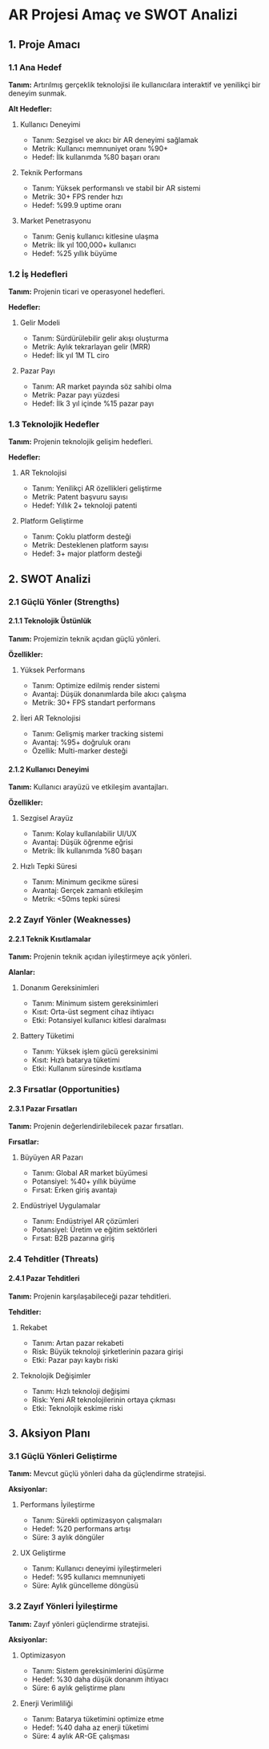 # AR Projesi Amaç ve SWOT Analizi

## 1. Proje Amacı

### 1.1 Ana Hedef
**Tanım:** Artırılmış gerçeklik teknolojisi ile kullanıcılara interaktif ve yenilikçi bir deneyim sunmak.

**Alt Hedefler:**
1. Kullanıcı Deneyimi
   - Tanım: Sezgisel ve akıcı bir AR deneyimi sağlamak
   - Metrik: Kullanıcı memnuniyet oranı %90+
   - Hedef: İlk kullanımda %80 başarı oranı

2. Teknik Performans
   - Tanım: Yüksek performanslı ve stabil bir AR sistemi
   - Metrik: 30+ FPS render hızı
   - Hedef: %99.9 uptime oranı

3. Market Penetrasyonu
   - Tanım: Geniş kullanıcı kitlesine ulaşma
   - Metrik: İlk yıl 100,000+ kullanıcı
   - Hedef: %25 yıllık büyüme

### 1.2 İş Hedefleri
**Tanım:** Projenin ticari ve operasyonel hedefleri.

**Hedefler:**
1. Gelir Modeli
   - Tanım: Sürdürülebilir gelir akışı oluşturma
   - Metrik: Aylık tekrarlayan gelir (MRR)
   - Hedef: İlk yıl 1M TL ciro

2. Pazar Payı
   - Tanım: AR market payında söz sahibi olma
   - Metrik: Pazar payı yüzdesi
   - Hedef: İlk 3 yıl içinde %15 pazar payı

### 1.3 Teknolojik Hedefler
**Tanım:** Projenin teknolojik gelişim hedefleri.

**Hedefler:**
1. AR Teknolojisi
   - Tanım: Yenilikçi AR özellikleri geliştirme
   - Metrik: Patent başvuru sayısı
   - Hedef: Yıllık 2+ teknoloji patenti

2. Platform Geliştirme
   - Tanım: Çoklu platform desteği
   - Metrik: Desteklenen platform sayısı
   - Hedef: 3+ major platform desteği

## 2. SWOT Analizi

### 2.1 Güçlü Yönler (Strengths)

#### 2.1.1 Teknolojik Üstünlük
**Tanım:** Projemizin teknik açıdan güçlü yönleri.

**Özellikler:**
1. Yüksek Performans
   - Tanım: Optimize edilmiş render sistemi
   - Avantaj: Düşük donanımlarda bile akıcı çalışma
   - Metrik: 30+ FPS standart performans

2. İleri AR Teknolojisi
   - Tanım: Gelişmiş marker tracking sistemi
   - Avantaj: %95+ doğruluk oranı
   - Özellik: Multi-marker desteği

#### 2.1.2 Kullanıcı Deneyimi
**Tanım:** Kullanıcı arayüzü ve etkileşim avantajları.

**Özellikler:**
1. Sezgisel Arayüz
   - Tanım: Kolay kullanılabilir UI/UX
   - Avantaj: Düşük öğrenme eğrisi
   - Metrik: İlk kullanımda %80 başarı

2. Hızlı Tepki Süresi
   - Tanım: Minimum gecikme süresi
   - Avantaj: Gerçek zamanlı etkileşim
   - Metrik: <50ms tepki süresi

### 2.2 Zayıf Yönler (Weaknesses)

#### 2.2.1 Teknik Kısıtlamalar
**Tanım:** Projenin teknik açıdan iyileştirmeye açık yönleri.

**Alanlar:**
1. Donanım Gereksinimleri
   - Tanım: Minimum sistem gereksinimleri
   - Kısıt: Orta-üst segment cihaz ihtiyacı
   - Etki: Potansiyel kullanıcı kitlesi daralması

2. Battery Tüketimi
   - Tanım: Yüksek işlem gücü gereksinimi
   - Kısıt: Hızlı batarya tüketimi
   - Etki: Kullanım süresinde kısıtlama

### 2.3 Fırsatlar (Opportunities)

#### 2.3.1 Pazar Fırsatları
**Tanım:** Projenin değerlendirilebilecek pazar fırsatları.

**Fırsatlar:**
1. Büyüyen AR Pazarı
   - Tanım: Global AR market büyümesi
   - Potansiyel: %40+ yıllık büyüme
   - Fırsat: Erken giriş avantajı

2. Endüstriyel Uygulamalar
   - Tanım: Endüstriyel AR çözümleri
   - Potansiyel: Üretim ve eğitim sektörleri
   - Fırsat: B2B pazarına giriş

### 2.4 Tehditler (Threats)

#### 2.4.1 Pazar Tehditleri
**Tanım:** Projenin karşılaşabileceği pazar tehditleri.

**Tehditler:**
1. Rekabet
   - Tanım: Artan pazar rekabeti
   - Risk: Büyük teknoloji şirketlerinin pazara girişi
   - Etki: Pazar payı kaybı riski

2. Teknolojik Değişimler
   - Tanım: Hızlı teknoloji değişimi
   - Risk: Yeni AR teknolojilerinin ortaya çıkması
   - Etki: Teknolojik eskime riski

## 3. Aksiyon Planı

### 3.1 Güçlü Yönleri Geliştirme
**Tanım:** Mevcut güçlü yönleri daha da güçlendirme stratejisi.

**Aksiyonlar:**
1. Performans İyileştirme
   - Tanım: Sürekli optimizasyon çalışmaları
   - Hedef: %20 performans artışı
   - Süre: 3 aylık döngüler

2. UX Geliştirme
   - Tanım: Kullanıcı deneyimi iyileştirmeleri
   - Hedef: %95 kullanıcı memnuniyeti
   - Süre: Aylık güncelleme döngüsü

### 3.2 Zayıf Yönleri İyileştirme
**Tanım:** Zayıf yönleri güçlendirme stratejisi.

**Aksiyonlar:**
1. Optimizasyon
   - Tanım: Sistem gereksinimlerini düşürme
   - Hedef: %30 daha düşük donanım ihtiyacı
   - Süre: 6 aylık geliştirme planı

2. Enerji Verimliliği
   - Tanım: Batarya tüketimini optimize etme
   - Hedef: %40 daha az enerji tüketimi
   - Süre: 4 aylık AR-GE çalışması
